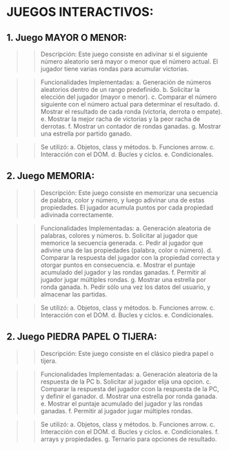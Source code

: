 # JUEGOS INTERACTIVOS: 

## 1. Juego MAYOR O MENOR: 
>> Descripción:
Este juego consiste en adivinar si el siguiente número aleatorio será mayor o menor que el número actual. El jugador tiene varias rondas para acumular victorias.

>> Funcionalidades Implementadas:
a. Generación de números aleatorios dentro de un rango predefinido.
b. Solicitar la elección del jugador (mayor o menor).
c. Comparar el número siguiente con el número actual para determinar el resultado.
d. Mostrar el resultado de cada ronda (victoria, derrota o empate).
e. Mostrar la mejor racha de victorias y la peor racha de derrotas.
f. Mostrar un contador de rondas ganadas.
g. Mostrar una estrella por partido ganado. 



>> Se utilizó: 
a. Objetos, class y métodos.
b. Funciones arrow.
c. Interacción con el DOM.
d. Bucles y ciclos. 
e. Condicionales.

## 2. Juego MEMORIA:
>> Descripción:
Este juego consiste en memorizar una secuencia de palabra, color y número, y luego adivinar una de estas propiedades. 
El jugador acumula puntos por cada propiedad adivinada correctamente.

>> Funcionalidades Implementadas:
a. Generación aleatoria de palabras, colores y números.
b. Solicitar al jugador que memorice la secuencia generada.
c. Pedir al jugador que adivine una de las propiedades (palabra, color o número).
d. Comparar la respuesta del jugador con la propiedad correcta y otorgar puntos en consecuencia.
e. Mostrar el puntaje acumulado del jugador y las rondas ganadas.
f. Permitir al jugador jugar múltiples rondas.
g. Mostrar una estrella por ronda ganada. 
h. Pedir sólo una vez los datos del usuario, y almacenar las partidas.

>> Se utilizó: 
a. Objetos, class y métodos.
b. Funciones arrow.
c. Interacción con el DOM.
d. Bucles y ciclos. 
e. Condicionales.

## 2. Juego PIEDRA PAPEL O TIJERA:
>> Descripción:
Este juego consiste en el clásico piedra papel o tijera. 

>> Funcionalidades Implementadas:
a. Generación aleatoria de la respuesta de la PC
b. Solicitar al jugador elija una opcion.
c. Comparar la respuesta del jugador ccon la respuesta de la PC, y definir el ganador.
d. Mostrar una estrella por ronda ganada. 
e. Mostrar el puntaje acumulado del jugador y las rondas ganadas.
f. Permitir al jugador jugar múltiples rondas.


>> Se utilizó: 
a. Objetos, class y métodos.
b. Funciones arrow.
c. Interacción con el DOM.
d. Bucles y ciclos. 
e. Condicionales.
f. arrays y propiedades. 
g. Ternario para opciones de resultado.

